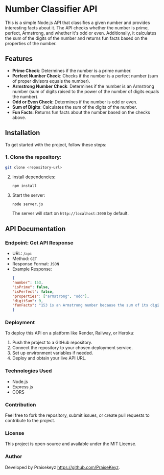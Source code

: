 # Number Classifier API

This is a simple Node.js API that classifies a given number and provides interesting facts about it. The API checks whether the number is prime, perfect, Armstrong, and whether it's odd or even. Additionally, it calculates the sum of the digits of the number and returns fun facts based on the properties of the number.

## Features

- **Prime Check**: Determines if the number is a prime number.
- **Perfect Number Check**: Checks if the number is a perfect number (sum of proper divisors equals the number).
- **Armstrong Number Check**: Determines if the number is an Armstrong number (sum of digits raised to the power of the number of digits equals the number).
- **Odd or Even Check**: Determines if the number is odd or even.
- **Sum of Digits**: Calculates the sum of the digits of the number.
- **Fun Facts**: Returns fun facts about the number based on the checks above.

## Installation

To get started with the project, follow these steps:

### 1. Clone the repository:

```bash
git clone <repository-url>
```

2. Install dependencies:
   ```sh
   npm install
   ```
3. Start the server:
   ```sh
   node server.js
   ```
   The server will start on `http://localhost:3000` by default.

## API Documentation

### Endpoint: Get API Response
- URL: `/api`
- Method: `GET`
- Response Format: `JSON`
- Example Response:
  ```json
  {
  "number": 153,
  "isPrime": false,
  "isPerfect": false,
  "properties": ["armstrong", "odd"],
  "digitSum": 9,
  "funFacts": "153 is an Armstrong number because the sum of its digits raised to the power of 3 equals 153. 153 is an odd number."
  }
  ```

### Deployment

To deploy this API on a platform like Render, Railway, or Heroku:
1. Push the project to a GitHub repository.
2. Connect the repository to your chosen deployment service.
3. Set up environment variables if needed.
4. Deploy and obtain your live API URL.

### Technologies Used
- Node.js
- Express.js
- CORS

### Contribution
Feel free to fork the repository, submit issues, or create pull requests to contribute to the project.

### License
This project is open-source and available under the MIT License.

### Author
Developed by Praisekeyz https://github.com/PraiseKeyz.

